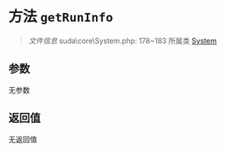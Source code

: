 # 方法 `getRunInfo`

> *文件信息* suda\core\System.php: 178~183
> 所属类 [System](../System.md)




## 参数


无参数


## 返回值

无返回值
